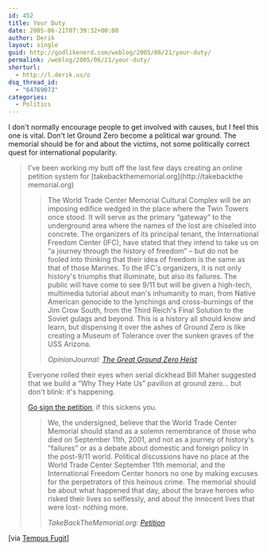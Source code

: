 ```yaml
---
id: 452
title: Your Duty
date: 2005-06-21T07:39:32+00:00
author: Derik
layout: single
guid: http://godlikenerd.com/weblog/2005/06/21/your-duty/
permalink: /weblog/2005/06/21/your-duty/
shorturl:
  - http://l.derik.us/o
dsq_thread_id:
  - "64769073"
categories:
  - Politics
---
```

I don't normally encourage people to get involved with causes, but I feel this one is vital. Don't let Ground Zero become a political war ground. The memorial should be for and about the victims, not some politically correct quest for international popularity.

> I've been working my butt off the last few days creating an online petition system for [takebackthememorial.org](http://takebackthe memorial.org)
> 
> > The World Trade Center Memorial Cultural Complex will be an imposing edifice wedged in the place where the Twin Towers once stood. It will serve as the primary &#8220;gateway&#8221; to the underground area where the names of the lost are chiseled into concrete. The organizers of its principal tenant, the International Freedom Center (IFC), have stated that they intend to take us on &#8220;a journey through the history of freedom&#8221; &#8211; but do not be fooled into thinking that their idea of freedom is the same as that of those Marines. To the IFC's organizers, it is not only history's triumphs that illuminate, but also its failures. The public will have come to see 9/11 but will be given a high-tech, multimedia tutorial about man's inhumanity to man, from Native American genocide to the lynchings and cross-burnings of the Jim Crow South, from the Third Reich's Final Solution to the Soviet gulags and beyond. This is a history all should know and learn, but dispensing it over the ashes of Ground Zero is like creating a Museum of Tolerance over the sunken graves of the USS Arizona.
> > 
> > _OpinionJournal: [The Great Ground Zero Heist](http://www.opinionjournal.com/extra/?id=110006791)_
> 
> Everyone rolled their eyes when serial dickhead Bill Maher suggested that we build a &#8220;Why They Hate Us&#8221; pavilion at ground zero&#8230; but don't blink: it's happening.
> 
> [Go sign the petition](http://takebackthememorial.org/petition/), if this sickens you.
> 
> > We, the undersigned, believe that the World Trade Center Memorial should stand as a solemn remembrance of those who died on September 11th, 2001, and not as a journey of history's &#8220;failures&#8221; or as a debate about domestic and foreign policy in the post-9/11 world. Political discussions have no place at the World Trade Center September 11th memorial, and the International Freedom Center honors no one by making excuses for the perpetrators of this heinous crime. The memorial should be about what happened that day, about the brave heroes who risked their lives so selflessly, and about the innocent lives that were lost- nothing more.
> > 
> > _TakeBackTheMemorial.org: [Petition](http://takebackthememorial.org/petition/)_

[via [Tempus Fugit](http://txfx.net/2005/06/20/protesting-the-politicization-of-the-911-memorial/)]